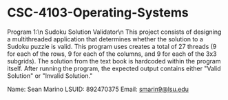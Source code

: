 # CSC-4103-Operating-Systems

Program 1:\n
Sudoku Solution Validator\n
This project consists of designing a multithreaded application that determines
whether the solution to a Sudoku puzzle is valid. This program uses creates a
total of 27 threads (9 for each of the rows, 9 for each of the columns, and
9 for each of the 3x3 subgrids). The solution from the text book is hardcoded
within the program itself. After running the program, the expected output
contains either "Valid Solution" or "Invalid Solution."

Name: Sean Marino
LSUID: 892470375
Email: smarin9@lsu.edu


